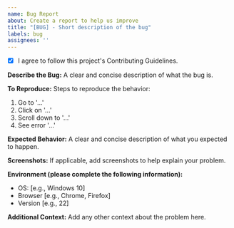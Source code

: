 ```yaml
---
name: Bug Report
about: Create a report to help us improve
title: "[BUG] - Short description of the bug"
labels: bug
assignees: ''
---
```


- [x]  I agree to follow this project's Contributing Guidelines.

**Describe the Bug:**
A clear and concise description of what the bug is.

**To Reproduce:**
Steps to reproduce the behavior:

1. Go to '...'
2. Click on '...'
3. Scroll down to '...'
4. See error '...'

**Expected Behavior:**
A clear and concise description of what you expected to happen.

**Screenshots:**
If applicable, add screenshots to help explain your problem.

**Environment (please complete the following information):**
- OS: [e.g., Windows 10]
- Browser [e.g., Chrome, Firefox]
- Version [e.g., 22]

**Additional Context:**
Add any other context about the problem here.
